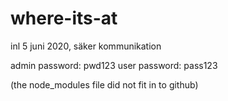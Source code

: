 # where-its-at
inl 5 juni 2020, säker kommunikation

admin password: pwd123
user password: pass123

(the node_modules file did not fit in to github)
